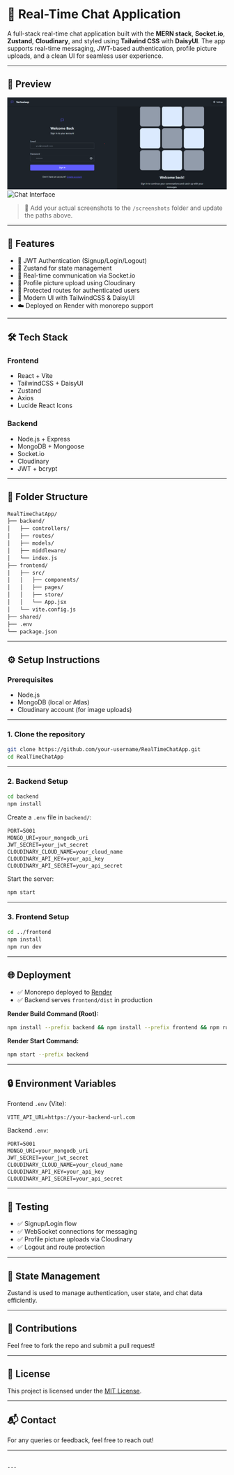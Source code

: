 
# 💬 Real-Time Chat Application

A full-stack real-time chat application built with the **MERN stack**, **Socket.io**, **Zustand**, **Cloudinary**, and styled using **Tailwind CSS** with **DaisyUI**. The app supports real-time messaging, JWT-based authentication, profile picture uploads, and a clean UI for seamless user experience.

---

## 📸 Preview

![Login Page](./login.png)
![Chat Interface](./chat.png)

> 📁 Add your actual screenshots to the `/screenshots` folder and update the paths above.

---

## 🚀 Features

- 🔐 JWT Authentication (Signup/Login/Logout)
- 🧠 Zustand for state management
- 💬 Real-time communication via Socket.io
- 📸 Profile picture upload using Cloudinary
- 🧭 Protected routes for authenticated users
- 🎨 Modern UI with TailwindCSS & DaisyUI
- ☁️ Deployed on Render with monorepo support

---

## 🛠️ Tech Stack

### Frontend
- React + Vite
- TailwindCSS + DaisyUI
- Zustand
- Axios
- Lucide React Icons

### Backend
- Node.js + Express
- MongoDB + Mongoose
- Socket.io
- Cloudinary
- JWT + bcrypt

---

## 📁 Folder Structure

```bash
RealTimeChatApp/
├── backend/
│   ├── controllers/
│   ├── routes/
│   ├── models/
│   ├── middleware/
│   └── index.js
├── frontend/
│   ├── src/
│   │   ├── components/
│   │   ├── pages/
│   │   ├── store/
│   │   └── App.jsx
│   └── vite.config.js
├── shared/
├── .env
└── package.json
```

---

## ⚙️ Setup Instructions

### Prerequisites

- Node.js
- MongoDB (local or Atlas)
- Cloudinary account (for image uploads)

---

### 1. Clone the repository

```bash
git clone https://github.com/your-username/RealTimeChatApp.git
cd RealTimeChatApp
```

---

### 2. Backend Setup

```bash
cd backend
npm install
```

Create a `.env` file in `backend/`:

```env
PORT=5001
MONGO_URI=your_mongodb_uri
JWT_SECRET=your_jwt_secret
CLOUDINARY_CLOUD_NAME=your_cloud_name
CLOUDINARY_API_KEY=your_api_key
CLOUDINARY_API_SECRET=your_api_secret
```

Start the server:

```bash
npm start
```

---

### 3. Frontend Setup

```bash
cd ../frontend
npm install
npm run dev
```

---

## 🌐 Deployment

- ✅ Monorepo deployed to [Render](https://render.com/)
- ✅ Backend serves `frontend/dist` in production

**Render Build Command (Root):**

```bash
npm install --prefix backend && npm install --prefix frontend && npm run build --prefix frontend
```

**Render Start Command:**

```bash
npm start --prefix backend
```

---

## 🔒 Environment Variables

Frontend `.env` (Vite):

```env
VITE_API_URL=https://your-backend-url.com
```

Backend `.env`:

```env
PORT=5001
MONGO_URI=your_mongodb_uri
JWT_SECRET=your_jwt_secret
CLOUDINARY_CLOUD_NAME=your_cloud_name
CLOUDINARY_API_KEY=your_api_key
CLOUDINARY_API_SECRET=your_api_secret
```

---

## 🧪 Testing

- ✅ Signup/Login flow
- ✅ WebSocket connections for messaging
- ✅ Profile picture uploads via Cloudinary
- ✅ Logout and route protection

---

## 🧠 State Management

Zustand is used to manage authentication, user state, and chat data efficiently.

---

## 🤝 Contributions

Feel free to fork the repo and submit a pull request!

---

## 📄 License

This project is licensed under the [MIT License](LICENSE).

---

## 📬 Contact

For any queries or feedback, feel free to reach out!

---

```

---

